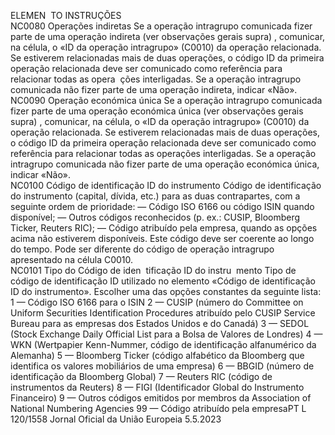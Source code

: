  
ELEMEN ­
TO  INSTRUÇÕES  
NC0080  Operações indiretas  Se a operação intragrupo comunicada fizer parte de uma operação indireta (ver observações 
gerais  supra) , comunicar, na célula, o «ID da operação intragrupo» (C0010) da operação 
relacionada. Se estiverem relacionadas mais de duas operações, o código ID da primeira 
operação relacionada deve ser comunicado como referência para relacionar todas as opera ­
ções interligadas. 
Se a operação intragrupo comunicada não fizer parte de uma operação indireta, indicar 
«Não».  
NC0090  Operação económica 
única  Se a operação intragrupo comunicada fizer parte de uma operação económica única (ver 
observações gerais  supra) , comunicar, na célula, o «ID da operação intragrupo» (C0010) da 
operação relacionada. Se estiverem relacionadas mais de duas operações, o código ID da 
primeira operação relacionada deve ser comunicado como referência para relacionar todas as 
operações interligadas. 
Se a operação intragrupo comunicada não fizer parte de uma operação económica única, 
indicar «Não».  
NC0100  Código de identificação 
ID do instrumento  Código de identificação do instrumento (capital, dívida, etc.) para as duas contrapartes, com a 
seguinte ordem de prioridade: 
— Código ISO 6166 ou código ISIN quando disponível; 
— Outros códigos reconhecidos (p. ex.: CUSIP, Bloomberg Ticker, Reuters RIC); 
— Código atribuído pela empresa, quando as opções acima não estiverem disponíveis. Este 
código deve ser coerente ao longo do tempo. 
Pode ser diferente do código de operação intragrupo apresentado na célula C0010.  
NC0101  Tipo do Código de iden ­
tificação ID do instru ­
mento  Tipo de código de identificação ID utilizado no elemento «Código de identificação ID do 
instrumento». Escolher uma das opções constantes da seguinte lista: 
1 — Código ISO 6166 para o ISIN 
2 — CUSIP (número do Committee on Uniform Securities Identification Procedures atribuído 
pelo CUSIP Service Bureau para as empresas dos Estados Unidos e do Canadá) 
3 — SEDOL (Stock Exchange Daily Official List para a Bolsa de Valores de Londres) 
4 — WKN (Wertpapier Kenn-Nummer, código de identificação alfanumérico da Alemanha) 
5 — Bloomberg Ticker (código alfabético da Bloomberg que identifica os valores mobiliários 
de uma empresa) 
6 — BBGID (número de identificação da Bloomberg Global) 
7 — Reuters RIC (código de instrumentos da Reuters) 
8 — FIGI (Identificador Global do Instrumento Financeiro) 
9 — Outros códigos emitidos por membros da Association of National Numbering Agencies 
99 — Código atribuído pela empresaPT  L 120/1558 Jornal Oficial da União Europeia 5.5.2023